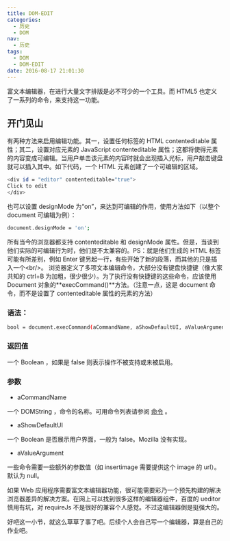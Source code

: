 ```yaml
---
title: DOM-EDIT
categories:
  - 历史
  - DOM
nav:
  - 历史
tags:
  - DOM
  - DOM-EDIT
date: 2016-08-17 21:01:30
---
```


富文本编辑器，在进行大量文字排版是必不可少的一个工具。而 HTML5 也定义了一系列的命令，来支持这一功能。

<!-- more -->

## 开门见山

有两种方法来启用编辑功能。其一，设置任何标签的 HTML contenteditable 属性；其二，设置对应元素的 JavaScript contenteditable 属性；这都将使得元素的内容变成可编辑。当用户单击该元素的内容时就会出现插入光标，用户敲击键盘就可以插入其中。如下代码，一个 HTML 元素创建了一个可编辑的区域。

```bash
<div id = "editor" contenteditable="true">
Click to edit
</div>
```

也可以设置 designMode 为“on”，来达到可编辑的作用，使用方法如下（以整个 document 可编辑为例）：

```bash
document.designMode = 'on';
```

所有当今的浏览器都支持 contenteditable 和 designMode 属性。但是，当谈到他们实际的可编辑行为时，他们是不太兼容的。PS：就是他们生成的 HTML 标签可能有所差别，例如 Enter 键另起一行，有些开始了新的段落，而其他的只是插入一个&lt;br/&gt;。
浏览器定义了多项文本编辑命令，大部分没有键盘快捷键（像大家共知的 ctrl+B 为加粗，很少很少）。为了执行没有快捷键的这些命令，应该使用 Document 对象的**execCommand()**方法。（注意一点，这是 document 命令，而不是设置了 contenteditable 属性的元素的方法）

### 语法：

```bash
bool = document.execCommand(aCommandName, aShowDefaultUI, aValueArgument)
```

### 返回值

一个 Boolean ，如果是 false 则表示操作不被支持或未被启用。

### 参数

- aCommandName

一个 DOMString ，命令的名称。可用命令列表请参阅 [命令](https://developer.mozilla.org/zh-CN/docs/Web/API/Document/execCommand#命令) 。

- aShowDefaultUI

一个 Boolean 是否展示用户界面，一般为 false。Mozilla 没有实现。

- aValueArgument

一些命令需要一些额外的参数值（如 insertimage 需要提供这个 image 的 url）。默认为 null。

如果 Web 应用程序需要富文本编辑器功能，很可能需要彩乃一个预先构建的解决浏览器差异的解决方案。在网上可以找到很多这样的编辑器组件，百度的 ueditor 慎用有坑，对 requireJs 不是很好的兼容个人感觉。不过这编辑器倒是挺强大的。

好吧这一小节，就这么草草了事了吧。后续个人会自己写一个编辑器，算是自己的作业吧。
